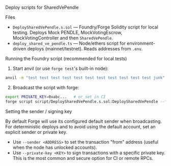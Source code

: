 Deploy scripts for SharedVePendle

Files
- `DeploySharedVePendle.s.sol` — Foundry/Forge Solidity script for local testing. Deploys Mock PENDLE, MockVotingEscrow, MockVotingController and then `SharedVePendle`.
- `deploy_shared_ve_pendle.ts` — Node/ethers script for environment-driven deploys (mainnet/testnet). Reads addresses from `.env`.

Running the Foundry script (recommended for local tests)

1. Start anvil (or use `forge test`'s built-in node):

```bash
anvil -m "test test test test test test test test test test test junk" &
```

2. Broadcast the script with forge:

```bash
export PRIVATE_KEY=0xabc...   # or set in CI
forge script script/DeploySharedVePendle.s.sol:DeploySharedVePendle --fork-url https://rpc.yournet --private-key $PRIVATE_KEY --broadcast -vvvv
```

Setting the sender / signing key

By default Forge will use its configured default sender when broadcasting. For deterministic deploys and to avoid using the default account, set an explicit sender or private key.

- Use `--sender <ADDRESS>` to set the transaction "from" address (useful when the node has unlocked accounts).
- Use `--private-key <KEY>` to sign transactions with a specific private key. This is the most common and secure option for CI or remote RPCs.
